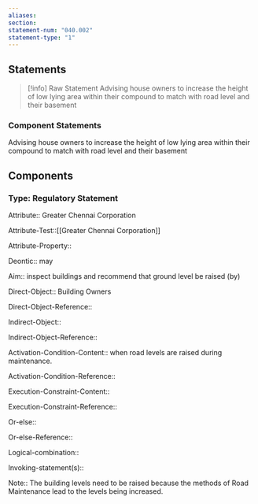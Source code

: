 ```yaml
---
aliases: 
section: 
statement-num: "040.002"
statement-type: "1"
---
```

## Statements 
> [!info] Raw Statement
> Advising house owners to increase the height of low lying area within their compound to match with road level and their basement 
> 

### Component Statements
Advising house owners to increase the height of low lying area within their compound to match with road level and their basement 
## Components
### Type: Regulatory Statement
Attribute:: Greater Chennai Corporation

Attribute-Test::[[Greater Chennai Corporation]]

Attribute-Property::


Deontic:: may


Aim:: inspect buildings and recommend that ground level be raised (by)


Direct-Object:: Building Owners

Direct-Object-Reference:: 


Indirect-Object::

Indirect-Object-Reference:: 


Activation-Condition-Content:: when road levels are raised during maintenance. 

Activation-Condition-Reference:: 


Execution-Constraint-Content::

Execution-Constraint-Reference:: 


Or-else::

Or-else-Reference:: 


Logical-combination::


Invoking-statement(s)::


Note:: The building levels need to be raised because the methods of Road Maintenance lead to the levels being increased.  
